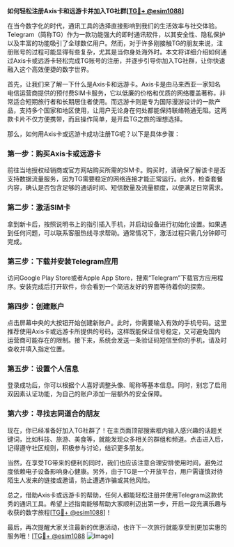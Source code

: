 **如何轻松注册Axis卡和远游卡并加入TG社群[[TG💪+ @esim1088](https://t.me/s/esim1088)]**

在当今数字化的时代，通讯工具的选择直接影响到我们的生活效率与社交体验。Telegram（简称TG）作为一款功能强大的即时通讯软件，以其安全性、隐私保护以及丰富的功能吸引了全球数亿用户。然而，对于许多刚接触TG的朋友来说，注册账号的过程可能显得有些复杂，尤其是当你身处海外时。本文将详细介绍如何通过Axis卡或远游卡轻松完成TG账号的注册，并逐步引导你加入TG社群，让你快速融入这个高效便捷的数字世界。

首先，让我们来了解一下什么是Axis卡和远游卡。Axis卡是由马来西亚一家知名电信运营商提供的预付费SIM卡服务，它以低廉的价格和优质的网络覆盖著称，非常适合短期旅行者和长期居住者使用。而远游卡则是专为国际漫游设计的一款产品，支持多个国家和地区使用，让用户无论身在何处都能保持联络畅通无阻。这两款卡片不仅方便携带，而且操作简单，是开启TG之旅的理想选择。

那么，如何用Axis卡或远游卡成功注册TG呢？以下是具体步骤：

### 第一步：购买Axis卡或远游卡
前往当地授权经销商或官方网站购买所需的SIM卡。购买时，请确保了解该卡是否支持数据流量服务，因为TG需要稳定的网络连接才能正常运行。此外，检查套餐内容，确认是否包含足够的通话时间、短信数量及流量额度，以便满足日常需求。

### 第二步：激活SIM卡
拿到新卡后，按照说明书上的指引插入手机，并启动设备进行初始化设置。如果遇到任何问题，可以联系客服热线寻求帮助。通常情况下，激活过程只需几分钟即可完成。

### 第三步：下载并安装Telegram应用
访问Google Play Store或者Apple App Store，搜索“Telegram”下载官方应用程序。安装完成后打开软件，你会看到一个简洁友好的界面等待着你的探索。

### 第四步：创建账户
点击屏幕中央的大按钮开始创建新账户。此时，你需要输入有效的手机号码。这里推荐使用Axis卡或远游卡所提供的号码，这样既能保证信号稳定，又可避免国内运营商可能存在的限制。接下来，系统会发送一条验证码短信至你的手机，请及时查收并填入指定位置。

### 第五步：设置个人信息
登录成功后，你可以根据个人喜好调整头像、昵称等基本信息。同时，别忘了启用双因素认证功能，为自己的账户添加一层额外的安全保障。

### 第六步：寻找志同道合的朋友
现在，你已经准备好加入TG社群了！在主页面顶部搜索框内输入感兴趣的话题关键词，比如科技、旅游、美食等，就能发现众多相关的群组和频道。点击进入后，记得遵守社区规则，积极参与讨论，结识更多朋友。

当然，在享受TG带来的便利的同时，我们也应该注意合理安排使用时间，避免过度依赖电子设备影响身心健康。另外，由于TG是一个开放平台，用户需谨慎对待陌生人发来的链接或邀请，防止遭遇诈骗或其他风险。

总之，借助Axis卡或远游卡的帮助，任何人都能轻松注册并使用Telegram这款优秀的通讯工具。希望上述指南能够帮助大家顺利迈出第一步，开启一段充满乐趣与收获的数字旅程[[TG💪+ @esim1088](https://t.me/s/esim1088)]！

最后，再次提醒大家关注最新的优惠活动，也许下一次旅行就能享受到更加实惠的服务哦！[[TG💪+ @esim1088](https://t.me/s/esim1088) ![Image](https://i.postimg.cc/4NQfJmqS/Snipaste-2025-05-13-00-14-12.png)]